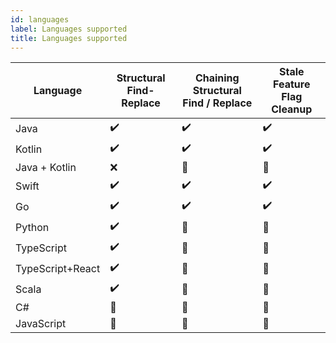 ```yaml
---
id: languages
label: Languages supported
title: Languages supported
---
```



| Language         | Structural Find-Replace | Chaining Structural Find / Replace | Stale Feature Flag Cleanup |
| ---------------- |---------------------------|------------------------------------|----------------------------|
| Java             | :heavy_check_mark:        | :heavy_check_mark:                 | :heavy_check_mark:         |
| Kotlin           | :heavy_check_mark:        | :heavy_check_mark:                 | :heavy_check_mark:         |
| Java + Kotlin    | :x:                       | :calendar:                         | :calendar:                 |
| Swift            | :heavy_check_mark:        | :heavy_check_mark:                 | :heavy_check_mark:         |
| Go               | :heavy_check_mark:        | :heavy_check_mark:                 | :heavy_check_mark:         |
| Python           | :heavy_check_mark:        | :calendar:                         | :calendar:                 |
| TypeScript       | :heavy_check_mark:        | :calendar:                         | :calendar:                 |
| TypeScript+React | :heavy_check_mark:        | :calendar:                         | :calendar:                 |
| Scala            | :heavy_check_mark:        | :calendar:                         | :calendar:                 |
| C#               | :calendar:                | :calendar:                         | :calendar:                 |
| JavaScript       | :calendar:                | :calendar:                         | :calendar:                 |
